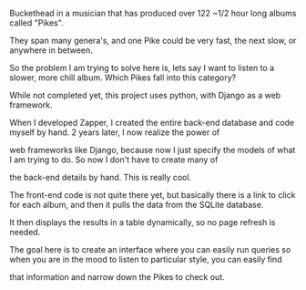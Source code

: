 Buckethead in a musician that has produced over 122 ~1/2 hour long albums called "Pikes".

They span many genera's, and one Pike could be very fast, the next slow, or anywhere in between.

So the problem I am trying to solve here is, lets say I want to listen to a slower, more chill album.  Which Pikes fall into this category?

While not completed yet, this project uses python, with Django as a web framework.


When I developed Zapper, I created the entire back-end database and code myself by hand.  2 years later, I now realize the power of

web frameworks like Django, because now I just specify the models of what I am trying to do.  So now I don't have to create many of

the back-end details by hand.  This is really cool.


The front-end code is not quite there yet, but basically there is a link to click for each album, and then it pulls the data from the SQLite database.

It then displays the results in a table dynamically, so no page refresh is needed.

The goal here is to create an interface where you can easily run queries so when you are in the mood to listen to particular style, you can easily find

that information and narrow down the Pikes to check out.

